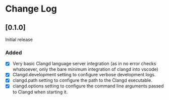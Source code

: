 # Change Log

## [0.1.0]

Initial release

### Added

- [x] Very basic Clangd language server integration (as in no error checks whatsoever, only the bare minimum
integration of clangd into vscode)
- [x] Clangd.development setting to configure verbose development logs.
- [x] clangd.path setting to configure the path to the Clangd executable.
- [x] clangd.options setting to configure the command line arguments passed to Clangd when starting it.
